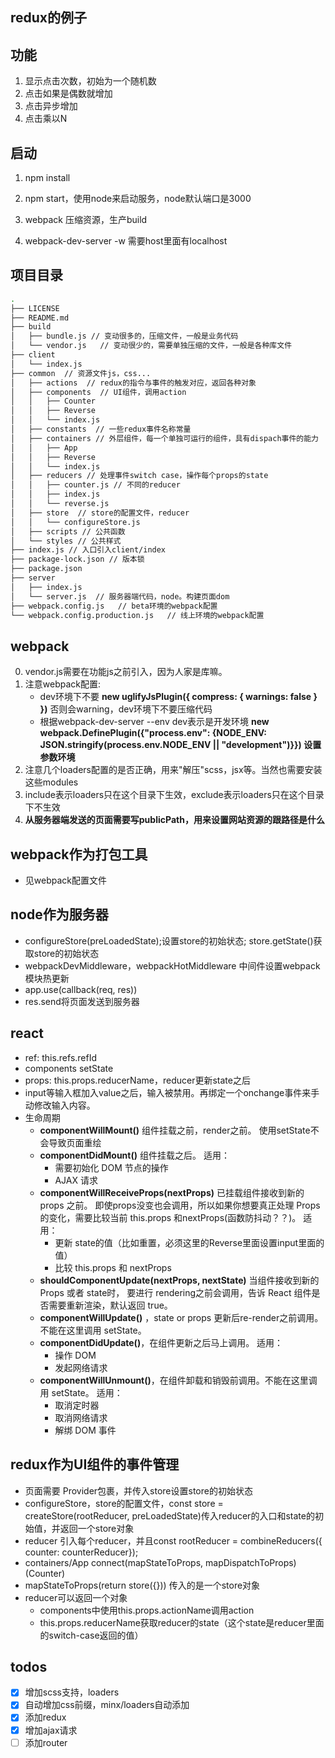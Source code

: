 ## redux的例子

## 功能

1. 显示点击次数，初始为一个随机数
2. 点击如果是偶数就增加
3. 点击异步增加
4. 点击乘以N

## 启动

1. npm install
2. npm start，使用node来启动服务，node默认端口是3000

3. webpack 压缩资源，生产build
2. webpack-dev-server -w 需要host里面有localhost

## 项目目录

````bash
.
├── LICENSE
├── README.md
├── build
│   ├── bundle.js // 变动很多的，压缩文件，一般是业务代码
│   └── vendor.js   // 变动很少的，需要单独压缩的文件，一般是各种库文件
├── client
│   └── index.js
├── common  // 资源文件js，css...
│   ├── actions  // redux的指令与事件的触发对应，返回各种对象
│   ├── components  // UI组件，调用action
│   │   ├── Counter
│   │   ├── Reverse
│   │   └── index.js
│   ├── constants  // 一些redux事件名称常量
│   ├── containers // 外层组件，每一个单独可运行的组件，具有dispach事件的能力
│   │   ├── App
│   │   ├── Reverse
│   │   └── index.js
│   ├── reducers // 处理事件switch case，操作每个props的state
│   │   ├── counter.js // 不同的reducer
│   │   ├── index.js
│   │   └── reverse.js
│   ├── store  // store的配置文件，reducer
│   │   └── configureStore.js
│   ├── scripts // 公共函数
│   └── styles // 公共样式
├── index.js // 入口引入client/index
├── package-lock.json // 版本锁
├── package.json
├── server
│   ├── index.js
│   └── server.js  // 服务器端代码，node。构建页面dom
├── webpack.config.js   // beta环境的webpack配置
└── webpack.config.production.js   // 线上环境的webpack配置
````

## webpack

0. vendor.js需要在功能js之前引入，因为人家是库嘛。
1. 注意webpack配置: 
    * dev环境下不要 **new uglifyJsPlugin({ compress: { warnings: false } })** 否则会warning，dev环境下不要压缩代码
    * 根据webpack-dev-server --env dev表示是开发环境 **new webpack.DefinePlugin({"process.env": {NODE_ENV: JSON.stringify(process.env.NODE_ENV || "development")}})  设置参数环境**
2. 注意几个loaders配置的是否正确，用来"解压"scss，jsx等。当然也需要安装这些modules
3. include表示loaders只在这个目录下生效，exclude表示loaders只在这个目录下不生效
4. **从服务器端发送的页面需要写publicPath，用来设置网站资源的跟路径是什么**

## webpack作为打包工具

- 见webpack配置文件

## node作为服务器

- configureStore(preLoadedState);设置store的初始状态; store.getState()获取store的初始状态
- webpackDevMiddleware，webpackHotMiddleware 中间件设置webpack模块热更新
- app.use(callback(req, res))
- res.send将页面发送到服务器

## react

- ref: this.refs.refId
- components setState
- props: this.props.reducerName，reducer更新state之后
- input等输入框加入value之后，输入被禁用。再绑定一个onchange事件来手动修改输入内容。
- 生命周期
    * **componentWillMount()** 组件挂载之前，render之前。
    使用setState不会导致页面重绘
    * **componentDidMount()** 组件挂载之后。
    适用：
        * 需要初始化 DOM 节点的操作
        * AJAX 请求
    * **componentWillReceiveProps(nextProps)** 已挂载组件接收到新的 props 之前。
    即使props没变也会调用，所以如果你想要真正处理 Props 的变化，需要比较当前 this.props 和nextProps(函数防抖动？？)。
    适用：
        * 更新 state的值（比如重置，必须这里的Reverse里面设置input里面的值）
        * 比较 this.props 和 nextProps
    * **shouldComponentUpdate(nextProps, nextState)** 当组件接收到新的 Props 或者 state时，
    要进行 rendering之前会调用，告诉 React 组件是否需要重新渲染，默认返回 true。
    * **componentWillUpdate()** ，state or props 更新后re-render之前调用。不能在这里调用 setState。
    * **componentDidUpdate()**，在组件更新之后马上调用。
    适用：
        * 操作 DOM
        * 发起网络请求
    * **componentWillUnmount()**，在组件卸载和销毁前调用。不能在这里调用 setState。
    适用：
        * 取消定时器
        * 取消网络请求
        * 解绑 DOM 事件


## redux作为UI组件的事件管理

* 页面需要 <Provider store={store}><App/></Provider> Provider包裹，并传入store设置store的初始状态
* configureStore，store的配置文件，const store = createStore(rootReducer, preLoadedState)传入reducer的入口和state的初始值，并返回一个store对象
* reducer 引入每个reducer，并且const rootReducer = combineReducers({ counter: counterReducer});
* containers/App connect(mapStateToProps, mapDispatchToProps)(Counter)
* mapStateToProps(return store({})) 传入的是一个store对象
* reducer可以返回一个对象
    * components中使用this.props.actionName调用action
    * this.props.reducerName获取reducer的state（这个state是reducer里面的switch-case返回的值）

## todos

- [x] 增加scss支持，loaders
- [x] 自动增加css前缀，minx/loaders自动添加
- [x] 添加redux
- [x] 增加ajax请求
- [ ] 添加router
